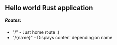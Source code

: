 ## Hello world Rust application

##### Routes:

- "/" - Just home route :)
- "/{name}" - Displays content depending on name
